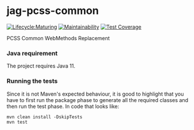 # jag-pcss-common

[![Lifecycle:Maturing](https://img.shields.io/badge/Lifecycle-Maturing-007EC6)](https://github.com/bcgov/jag-pcss-criminal)
[![Maintainability](https://api.codeclimate.com/v1/badges/a492f352f279a2d1621e/maintainability)](https://codeclimate.com/github/bcgov/jag-pcss-common/maintainability)
[![Test Coverage](https://api.codeclimate.com/v1/badges/a492f352f279a2d1621e/test_coverage)](https://codeclimate.com/github/bcgov/jag-pcss-common/test_coverage)

PCSS Common WebMethods Replacement

### Java requirement
The project requires Java 11.

### Running the tests
Since it is not Maven's expected behaviour, it is good to highlight that you have to first run the package phase to 
generate all the required classes and then run the test phase. In code that looks like:
```shell
mvn clean install -DskipTests
mvn test
```
